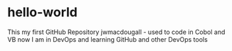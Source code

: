 # hello-world
This my first GitHub Repository
jwmacdougall - used to code in Cobol and VB
now I am in DevOps and learning GitHub and other DevOps tools


